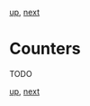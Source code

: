 [up](../sample_code.md), [next](../forking.md)

Counters
========

TODO

[up](../sample_code.md), [next](../forking.md)
